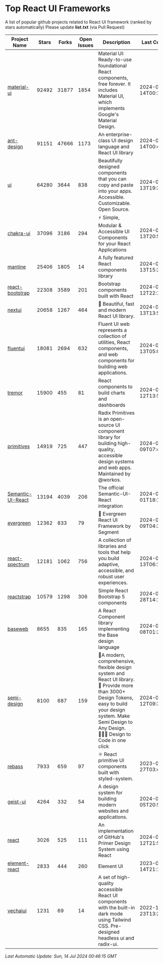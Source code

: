 # Top React UI Frameworks

A list of popular github projects related to React UI framework (ranked by stars automatically)
Please update **list.txt** (via Pull Request)

| Project Name | Stars | Forks | Open Issues | Description | Last Commit |
| ------------ | ----- | ----- | ----------- | ----------- | ----------- |
| [material-ui](https://github.com/mui/material-ui) |92492|31877|1854|Material UI: Ready-to-use foundational React components, free forever. It includes Material UI, which implements Google&#39;s Material Design.|2024-07-14T00:15:45Z|
| [ant-design](https://github.com/ant-design/ant-design) |91151|47666|1173|An enterprise-class UI design language and React UI library|2024-07-14T00:44:37Z|
| [ui](https://github.com/shadcn-ui/ui) |64280|3644|838|Beautifully designed components that you can copy and paste into your apps. Accessible. Customizable. Open Source.|2024-07-13T19:37:25Z|
| [chakra-ui](https://github.com/chakra-ui/chakra-ui) |37096|3186|294|⚡️ Simple, Modular &amp; Accessible UI Components for your React Applications|2024-07-13T20:51:52Z|
| [mantine](https://github.com/mantinedev/mantine) |25406|1805|14|A fully featured React components library|2024-07-13T15:22:10Z|
| [react-bootstrap](https://github.com/react-bootstrap/react-bootstrap) |22308|3589|201|Bootstrap components built with React|2024-07-12T22:13:35Z|
| [nextui](https://github.com/nextui-org/nextui) |20658|1267|464|🚀   Beautiful, fast and modern React UI library.|2024-07-13T13:58:32Z|
| [fluentui](https://github.com/microsoft/fluentui) |18081|2694|632|Fluent UI web represents a collection of utilities, React components, and web components for building web applications.|2024-07-13T05:03:27Z|
| [tremor](https://github.com/tremorlabs/tremor) |15900|455|81|React components to build charts and dashboards|2024-07-12T13:57:11Z|
| [primitives](https://github.com/radix-ui/primitives) |14919|725|447|Radix Primitives is an open-source UI component library for building high-quality, accessible design systems and web apps. Maintained by @workos.|2024-07-09T07:49:58Z|
| [Semantic-UI-React](https://github.com/Semantic-Org/Semantic-UI-React) |13194|4039|206|The official Semantic-UI-React integration|2024-07-01T18:19:32Z|
| [evergreen](https://github.com/segmentio/evergreen) |12362|833|79|🌲 Evergreen React UI Framework by Segment|2024-07-09T04:30:28Z|
| [react-spectrum](https://github.com/adobe/react-spectrum) |12181|1062|756|A collection of libraries and tools that help you build adaptive, accessible, and robust user experiences.|2024-07-13T06:14:25Z|
| [reactstrap](https://github.com/reactstrap/reactstrap) |10579|1298|306|Simple React Bootstrap 5 components|2024-06-28T14:16:21Z|
| [baseweb](https://github.com/uber/baseweb) |8655|835|165|A React Component library implementing the Base design language|2024-07-08T01:28:07Z|
| [semi-design](https://github.com/DouyinFE/semi-design) |8100|687|159|🚀A modern, comprehensive, flexible design system and React UI library. 🎨 Provide more than 3000+ Design Tokens, easy to build your design system. Make Semi Design to Any Design.  🧑🏻‍💻 Design to Code in one click |2024-07-12T09:34:40Z|
| [rebass](https://github.com/rebassjs/rebass) |7933|659|97|:atom_symbol: React primitive UI components built with styled-system.|2023-07-27T03:42:53Z|
| [geist-ui](https://github.com/geist-org/geist-ui) |4264|332|54|A design system for building modern websites and applications.|2024-06-05T20:52:35Z|
| [react](https://github.com/primer/react) |3026|525|111|An implementation of GitHub&#39;s Primer Design System using React|2024-07-12T21:52:51Z|
| [element-react](https://github.com/ElemeFE/element-react) |2833|444|260|Element UI|2023-01-14T21:13:08Z|
| [vechaiui](https://github.com/vechai/vechaiui) |1231|69|14|A set of high-quality accessible React UI components with the built-in dark mode using Tailwind CSS. Pre-designed headless ui and radix-ui.|2022-12-23T13:29:41Z|

*Last Automatic Update: Sun, 14 Jul 2024 00:46:15 GMT*
